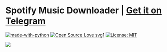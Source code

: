 # Spotify Music Downloader | **<a href="https://telegram.me/SpotifyMusicDownloaderBot"><b>Get it on Telegram</b></a>**

[![made-with-python](https://img.shields.io/badge/Made%20with-Python-1f425f.svg)](https://www.python.org/) [![Open Source Love svg1](https://badges.frapsoft.com/os/v1/open-source.svg?v=103)](https://github.com/ellerbrock/open-source-badges/) [![License: MIT](https://img.shields.io/badge/License-MIT-yellow.svg)](https://opensource.org/licenses/MIT)

<img align="center" src="https://raw.githubusercontent.com/artyshko/smd/telegram/Data/header1.png">
